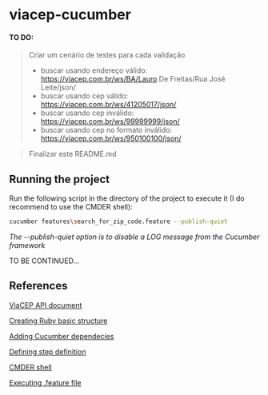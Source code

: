 # viacep-cucumber

#### TO DO:
> Criar um cenário de testes para cada validação
> - buscar usando endereço válido: https://viacep.com.br/ws/BA/Lauro De Freitas/Rua José Leite/json/
> - buscar usando cep válido: https://viacep.com.br/ws/41205017/json/
> - buscar usando cep inválido: https://viacep.com.br/ws/99999999/json/
> - buscar usando cep no formato inválido: https://viacep.com.br/ws/950100100/json/
 
> Finalizar este README.md

## Running the project
Run the following script in the directory of the project to execute it (I do recommend to use the CMDER shell):

```sh
cucumber features\search_for_zip_code.feature --publish-quiet
```

 *The --publish-quiet option is to disable a LOG message from the Cucumber framework*
 
TO BE CONTINUED...

## References
[ViaCEP API document](https://viacep.com.br/)

[Creating Ruby basic structure](https://stackoverflow.com/questions/30358612/how-to-create-a-gemfile)

[Adding Cucumber dependecies](https://cucumber.io/docs/installation/ruby/)

[Defining step definition](https://www.guru99.com/cucumber-basics.html)

[CMDER shell](https://cmder.net/)

[Executing .feature file](https://www.youtube.com/watch?v=YcepXZ2VR0I)
